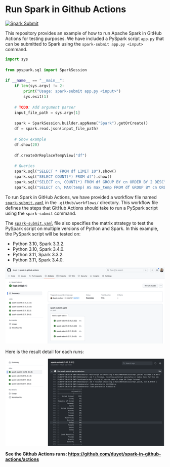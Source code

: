 # Run Spark in Github Actions

[![Spark Submit](https://github.com/duyet/spark-in-github-actions/actions/workflows/spark-submit.yaml/badge.svg)](https://github.com/duyet/spark-in-github-actions/actions/workflows/spark-submit.yaml)

This repository provides an example of how to run Apache Spark in GitHub Actions for testing purposes.
We have included a PySpark script `app.py` that can be submitted to Spark using the `spark-submit app.py <input>` command.

```python
import sys

from pyspark.sql import SparkSession

if __name__ == "__main__":
    if len(sys.argv) != 2:
        print("Usage: spark-submit app.py <input>")
        sys.exit(1)

    # TODO: Add argument parser
    input_file_path = sys.argv[1]

    spark = SparkSession.builder.appName("Spark").getOrCreate()
    df = spark.read.json(input_file_path)

    # Show example
    df.show(20)

    df.createOrReplaceTempView("df")

    # Queries
    spark.sql("SELECT * FROM df LIMIT 10").show()
    spark.sql("SELECT COUNT(*) FROM df").show()
    spark.sql("SELECT cn, COUNT(*) FROM df GROUP BY cn ORDER BY 2 DESC").show()
    spark.sql("SELECT cn, MAX(temp) AS max_temp FROM df GROUP BY cn ORDER BY 2 DESC").show()
```

To run Spark in GitHub Actions, we have provided a workflow file named [`spark-submit.yaml`] in the `.github/workflows/` directory. This workflow file defines the steps that GitHub Actions should take to run a PySpark script using the `spark-submit` command.

The [`spark-submit.yaml`] file also specifies the matrix strategy to test the PySpark script on multiple versions of Python and Spark. In this example, the PySpark script will be tested on:

- Python 3.10, Spark 3.3.2.
- Python 3.10, Spark 3.4.0.
- Python 3.11, Spark 3.3.2.
- Python 3.11, Spark 3.4.0.

![](.github/screenshot/1.png)

Here is the result detail for each runs:

![](.github/screenshot/2.png)

**See the Github Actions runs: <https://github.com/duyet/spark-in-github-actions/actions>**

[`spark-submit.yaml`]: .github/workflows/spark-submit.yaml
